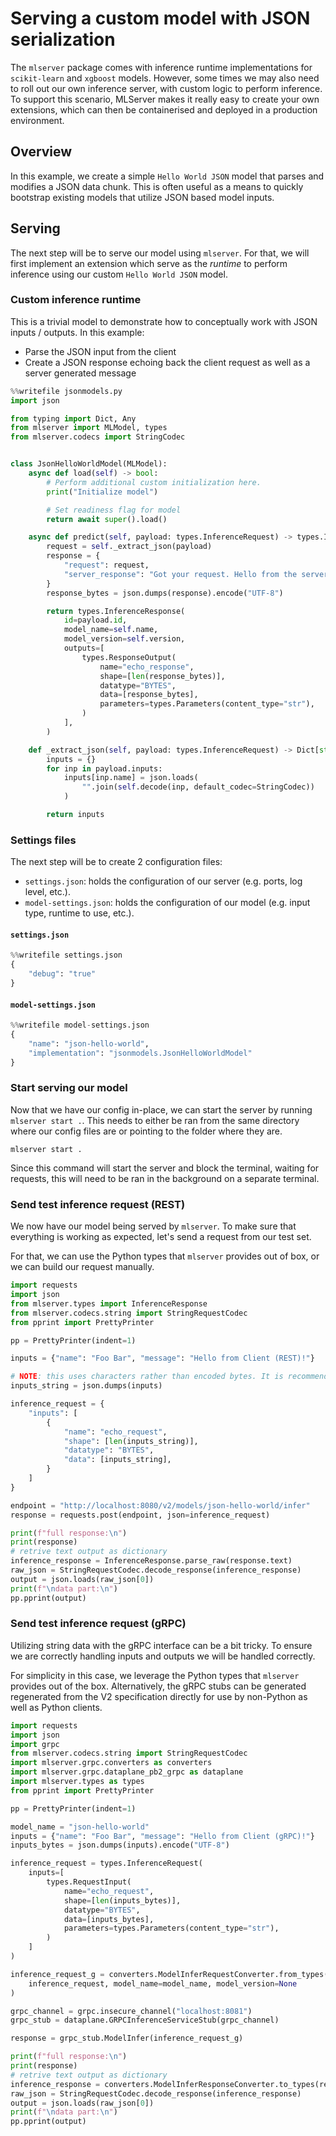 # Serving a custom model with JSON serialization

The `mlserver` package comes with inference runtime implementations for `scikit-learn` and `xgboost` models.
However, some times we may also need to roll out our own inference server, with custom logic to perform inference.
To support this scenario, MLServer makes it really easy to create your own extensions, which can then be containerised and deployed in a production environment.

## Overview

In this example, we create a simple `Hello World JSON` model that parses and modifies a JSON data chunk. This is often useful as a means to
quickly bootstrap existing models that utilize JSON based model inputs.

## Serving

The next step will be to serve our model using `mlserver`. 
For that, we will first implement an extension which serve as the _runtime_ to perform inference using our custom `Hello World JSON` model.

### Custom inference runtime

This is a trivial model to demonstrate how to conceptually work with JSON inputs / outputs. In this example:

- Parse the JSON input from the client
- Create a JSON response echoing back the client request as well as a server generated message



```python
%%writefile jsonmodels.py
import json

from typing import Dict, Any
from mlserver import MLModel, types
from mlserver.codecs import StringCodec


class JsonHelloWorldModel(MLModel):
    async def load(self) -> bool:
        # Perform additional custom initialization here.
        print("Initialize model")

        # Set readiness flag for model
        return await super().load()

    async def predict(self, payload: types.InferenceRequest) -> types.InferenceResponse:
        request = self._extract_json(payload)
        response = {
            "request": request,
            "server_response": "Got your request. Hello from the server.",
        }
        response_bytes = json.dumps(response).encode("UTF-8")

        return types.InferenceResponse(
            id=payload.id,
            model_name=self.name,
            model_version=self.version,
            outputs=[
                types.ResponseOutput(
                    name="echo_response",
                    shape=[len(response_bytes)],
                    datatype="BYTES",
                    data=[response_bytes],
                    parameters=types.Parameters(content_type="str"),
                )
            ],
        )

    def _extract_json(self, payload: types.InferenceRequest) -> Dict[str, Any]:
        inputs = {}
        for inp in payload.inputs:
            inputs[inp.name] = json.loads(
                "".join(self.decode(inp, default_codec=StringCodec))
            )

        return inputs

```

### Settings files

The next step will be to create 2 configuration files: 

- `settings.json`: holds the configuration of our server (e.g. ports, log level, etc.).
- `model-settings.json`: holds the configuration of our model (e.g. input type, runtime to use, etc.).

#### `settings.json`


```python
%%writefile settings.json
{
    "debug": "true"
}
```

#### `model-settings.json`


```python
%%writefile model-settings.json
{
    "name": "json-hello-world",
    "implementation": "jsonmodels.JsonHelloWorldModel"
}
```

### Start serving our model

Now that we have our config in-place, we can start the server by running `mlserver start .`. This needs to either be ran from the same directory where our config files are or pointing to the folder where they are.

```shell
mlserver start .
```

Since this command will start the server and block the terminal, waiting for requests, this will need to be ran in the background on a separate terminal.

### Send test inference request (REST)


We now have our model being served by `mlserver`.
To make sure that everything is working as expected, let's send a request from our test set.

For that, we can use the Python types that `mlserver` provides out of box, or we can build our request manually.


```python
import requests
import json
from mlserver.types import InferenceResponse
from mlserver.codecs.string import StringRequestCodec
from pprint import PrettyPrinter

pp = PrettyPrinter(indent=1)

inputs = {"name": "Foo Bar", "message": "Hello from Client (REST)!"}

# NOTE: this uses characters rather than encoded bytes. It is recommended that you use the `mlserver` types to assist in the correct encoding.
inputs_string = json.dumps(inputs)

inference_request = {
    "inputs": [
        {
            "name": "echo_request",
            "shape": [len(inputs_string)],
            "datatype": "BYTES",
            "data": [inputs_string],
        }
    ]
}

endpoint = "http://localhost:8080/v2/models/json-hello-world/infer"
response = requests.post(endpoint, json=inference_request)

print(f"full response:\n")
print(response)
# retrive text output as dictionary
inference_response = InferenceResponse.parse_raw(response.text)
raw_json = StringRequestCodec.decode_response(inference_response)
output = json.loads(raw_json[0])
print(f"\ndata part:\n")
pp.pprint(output)
```

### Send test inference request (gRPC)


Utilizing string data with the gRPC interface can be a bit tricky. To ensure we are correctly handling inputs and
outputs we will be handled correctly.

For simplicity in this case, we leverage the Python types that `mlserver` provides out of the box. Alternatively,
the gRPC stubs can be generated regenerated from the V2 specification directly for use by non-Python as well as 
Python clients.


```python
import requests
import json
import grpc
from mlserver.codecs.string import StringRequestCodec
import mlserver.grpc.converters as converters
import mlserver.grpc.dataplane_pb2_grpc as dataplane
import mlserver.types as types
from pprint import PrettyPrinter

pp = PrettyPrinter(indent=1)

model_name = "json-hello-world"
inputs = {"name": "Foo Bar", "message": "Hello from Client (gRPC)!"}
inputs_bytes = json.dumps(inputs).encode("UTF-8")

inference_request = types.InferenceRequest(
    inputs=[
        types.RequestInput(
            name="echo_request",
            shape=[len(inputs_bytes)],
            datatype="BYTES",
            data=[inputs_bytes],
            parameters=types.Parameters(content_type="str"),
        )
    ]
)

inference_request_g = converters.ModelInferRequestConverter.from_types(
    inference_request, model_name=model_name, model_version=None
)

grpc_channel = grpc.insecure_channel("localhost:8081")
grpc_stub = dataplane.GRPCInferenceServiceStub(grpc_channel)

response = grpc_stub.ModelInfer(inference_request_g)

print(f"full response:\n")
print(response)
# retrive text output as dictionary
inference_response = converters.ModelInferResponseConverter.to_types(response)
raw_json = StringRequestCodec.decode_response(inference_response)
output = json.loads(raw_json[0])
print(f"\ndata part:\n")
pp.pprint(output)
```
